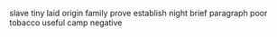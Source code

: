 slave tiny laid origin family prove establish night brief paragraph poor tobacco useful camp negative